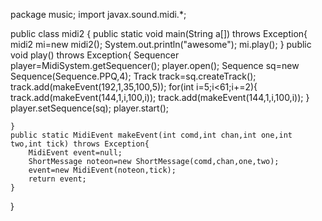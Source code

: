 package music;
import javax.sound.midi.*;

public class midi2 {
	public static void main(String a[]) throws Exception{
		midi2 mi=new midi2();
		System.out.println("awesome");
		mi.play();
	}
	public void play() throws Exception{
		Sequencer player=MidiSystem.getSequencer();
		player.open();
		Sequence sq=new Sequence(Sequence.PPQ,4);
		Track track=sq.createTrack();
		track.add(makeEvent(192,1,35,100,5));
		for(int i=5;i<61;i+=2){
			track.add(makeEvent(144,1,i,100,i));
			track.add(makeEvent(144,1,i,100,i));
		}
		player.setSequence(sq);
		player.start();
		
		
		
		
	}
	public static MidiEvent makeEvent(int comd,int chan,int one,int two,int tick) throws Exception{
		MidiEvent event=null;
		ShortMessage noteon=new ShortMessage(comd,chan,one,two);
		event=new MidiEvent(noteon,tick);
		return event;
	}

}

